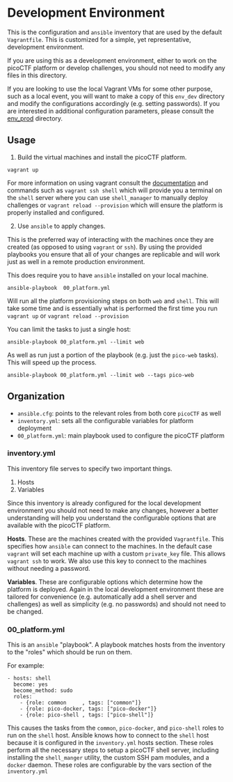 # Development Environment

This is the configuration and `ansible` inventory that are used by the default
`Vagrantfile`. This is customized for a simple, yet representative, development
environment.

If you are using this as a development environment, either to work on the
picoCTF platform or develop challenges, you should not need to modify any files
in this directory.

If you are looking to use the local Vagrant VMs for some other purpose, such as
a local event, you will want to make a copy of this `env_dev` directory and
modify the configurations accordingly (e.g. setting passwords). If you are
interested in additional configuration parameters, please consult the
[env_prod][e] directory.

[e]:../env_prod

## Usage

1. Build the virtual machines and install the picoCTF platform.
```
vagrant up
```

For more information on using vagrant consult the [documentation][vd] and
commands such as `vagrant ssh shell` which will provide you a terminal on the
`shell` server where you can use `shell_manager` to manually deploy challenges
or `vagrant reload --provision` which will ensure the platform is properly
installed and configured.

[vd]:../docs/vagrant.md

2. Use `ansible` to apply changes.

This is the preferred way of interacting with the machines once they are created
(as opposed to using `vagrant` or `ssh`). By using the provided playbooks you
ensure that all of your changes are replicable and will work just as well in
a remote production environment.

This does require you to have `ansible` installed on your local machine.

```
ansible-playbook  00_platform.yml
```

Will run all the platform provisioning steps on both `web` and `shell`. This
will take some time and is essentially what is performed the first time you run
`vagrant up` or `vagrant reload --provision`

You can limit the tasks to just a single host:

```
ansible-playbook 00_platform.yml --limit web
```

As well as run just a portion of the playbook (e.g. just the `pico-web` tasks).
This will speed up the process.

```
ansible-playbook 00_platform.yml --limit web --tags pico-web
```

## Organization

- `ansible.cfg`: points to the relevant roles from both core `picoCTF` as well
- `inventory.yml`: sets all the configurable variables for platform deployment
- `00_platform.yml`: main playbook used to configure the picoCTF platform

### inventory.yml

This inventory file serves to specify two important things.

1. Hosts
2. Variables

Since this inventory is already configured for the local development environment
you should not need to make any changes, however a better understanding will
help you understand the configurable options that are available with the picoCTF
platform.

**Hosts**. These are the machines created with the provided `Vagrantfile`. This
specifies how `ansible` can connect to the machines. In the default case
`vagrant` will set each machine up with a custom `private_key` file. This allows
`vagrant ssh` to work. We also use this key to connect to the machines without
needing a password.

**Variables**. These are configurable options which determine how the platform
is deployed. Again in the local development environment these are tailored for
convenience (e.g. automatically add a shell server and challenges) as well as
simplicity (e.g. no passwords) and should not need to be changed.

### 00_platform.yml

This is an `ansible` "playbook". A playbook  matches hosts from the inventory to
the "roles" which should be run on them.

For example:

```
- hosts: shell
  become: yes
  become_method: sudo
  roles:
    - {role: common     , tags: ["common"]}
    - {role: pico-docker, tags: ["pico-docker"]}
    - {role: pico-shell , tags: ["pico-shell"]}
```

This causes the tasks from the `common`, `pico-docker`, and `pico-shell` roles
to run on the `shell` host. Ansible knows how to connect to the `shell` host
because it is configured in the `inventory.yml` hosts section. These roles
perform all the necessary steps to setup a picoCTF shell server, including
installing the `shell_manger` utility, the custom SSH pam modules, and
a `docker` daemon. These roles are configurable by the vars section of the
`inventory.yml`
